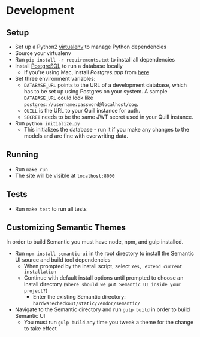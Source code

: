 # Development

## Setup
- Set up a Python2
[virtualenv](http://python-guide-pt-br.readthedocs.io/en/latest/dev/virtualenvs/)
to manage Python dependencies 
- Source your virtualenv 
- Run `pip install -r requirements.txt` to install all dependencies 
- Install [PostgreSQL](https://www.postgresql.org/download/) to run a database locally
  - If you're using Mac, install *Postgres.app* from
  [here](https://www.postgresql.org/download/) 
- Set three environment variables: 
  - `DATABASE_URL` points to the URL of a development database,
which has to be set up using Postgres on your system. A sample `DATABASE_URL`
could look like `postgres://username:password@localhost/cog`. 
  - `QUILL` is the URL to your Quill instance for auth. 
  - `SECRET` needs to be the same JWT secret used in your Quill instance. 
- Run `python initialize.py` 
  - This initializes the database - run it if you make any changes to the models and
  are fine with overwriting data.

## Running 
- Run `make run` 
- The site will be visible at `localhost:8000`

## Tests 
- Run `make test` to run all tests

## Customizing Semantic Themes
In order to build Semantic you must have node, npm, and gulp installed. 

- Run `npm install semantic-ui` in the root directory to install the Semantic
UI source and build tool dependencies 
  - When prompted by the install script, select `Yes, extend current installation` 
  - Continue with default install options until prompted to choose an install 
  directory (`Where should we put Semantic UI inside your project?`) 
    - Enter the existing Semantic directory: `hardwarecheckout/static/vendor/semantic/` 
- Navigate to the Semantic directory and run `gulp build` in order to build Semantic UI 
  - You must run `gulp build` any time you tweak a theme for the change to take effect